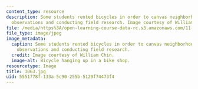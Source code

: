 ```yaml
---
content_type: resource
description: Some students rented bicycles in order to canvas neighborhoods, making
  observations and conducting field research. Image courtesy of William Chin.
file: /media/https%3A/open-learning-course-data-rc.s3.amazonaws.com/11-027-city-to-city-comparing-researching-and-writing-about-cities-new-orleans-spring-2011/5551778f133a5c90255b5129f74473f4_1063.jpg
file_type: image/jpeg
image_metadata:
  caption: Some students rented bicycles in order to canvas neighborhoods, making
    observations and conducting field research.
  credit: Image courtesy of William Chin.
  image-alt: Bicycle hanging up in a bike shop.
resourcetype: Image
title: 1063.jpg
uid: 5551778f-133a-5c90-255b-5129f74473f4
---
```

